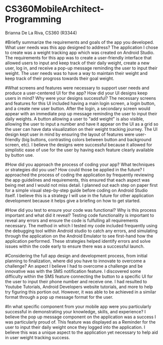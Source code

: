 # CS360MobileArchitect-Programming
Brianna De La Riva, CS360 (R3344)

#Briefly summarize the requirements and goals of the app you developed. What user needs was this app designed to address?
The application I chose to create was a weight tracking app which was created on Android Studio. The requirements for this app was to create a user-friendly interface that allowed users to input and keep track of their daily weight, create a new user, log in, and receive a pop-up message reminding the user to input their weight. The user needs was to have a way to maintain their weight and keep track of their progross towards their goal weight. 

#What screens and features were necessary to support user needs and produce a user-centered UI for the app? How did your UI designs keep users in mind? Why were your designs successful?
The necessary screens and features for this UI included having a main login screen, a login button, and a create new user button. After the login, a secondary screen would appear with an immediate pop up message reminding the user to input their daily weights. A button allowing a user to "add weight" is also visible, allowing the user to input a number and have it appear on the UI as a grid so the user can have data visualization on their weight tracking journey. The UI design kept user in mind by ensuring the layout of features were user-friendly (big buttons, contrasting colors between button and background screen, etc). I believe the designs were successful because it allowed for simplistic ease of use for the user by having each feature clearly available by button use. 


#How did you approach the process of coding your app? What techniques or strategies did you use? How could those be applied in the future?
I approached the process of coding the application by frequently reviewing the app guidelines and requirements, this ensured that each aspect was being met and I would not miss detail. I planned out each step on paper first for a simple visual step-by-step guide before coding on Android Studio itself. I believe this is a strategy I will use in the future for other application development because it helps give a briefing on how to get started.

#How did you test to ensure your code was functional? Why is this process important and what did it reveal?
Testing code functionality is important to reveal any errors and ensure the code is fulfulling all requirements necessary. The method in which I tested my code included frequently using the debugging tool within Android studio to catch any errors, and simulating through the application on the Android Emulator to see first-hand how the application performed. These strategies helped identify errors and solve issues within the code early to ensure there was a successful launch. 

#Considering the full app design and development process, from initial planning to finalization, where did you have to innovate to overcome a challenge?
An aspect I believe I had to overcome a challenge and be innovative was with the SMS notification feature. I discovered some difficulty within the SMS feature connecting the button to a specific UI for the user to input their phone number and receive one. I had resulted to Youtube Tutorials, Android Developers website tutorials, and more to help try figuring this portion out. However, it was able to be achieved in a similar format through a pop up message format for the user. 


#In what specific component from your mobile app were you particularly successful in demonstrating your knowledge, skills, and experience?
I believe the pop up message component on the application was a success I was particularly proud of. This feature was displayed as a Reminder for the user to input their daily weight once they logged into the application. I believe this was a unique aspect to the application yet necessary to help aid in user weight tracking success. 
